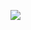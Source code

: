 ![](https://dl.dropboxusercontent.com/s/ukkxcdq7xc8ff69/jamming.gif?dl=://dl.dropboxusercontent.com/s/ukkxcdq7xc8ff69/jamming.gif?dl=0)
